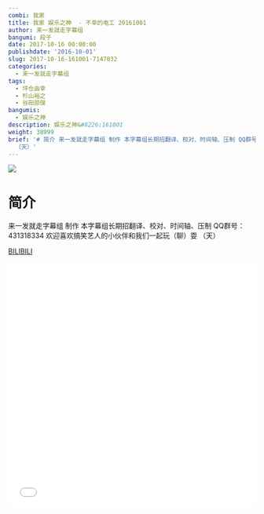 ```yaml
---
combi: 我家
title: 我家 娱乐之神  - 不幸的电工 20161001
author: 来一发就走字幕组
bangumi: 段子
date: 2017-10-16 00:00:00
publishdate: '2016-10-01'
slug: 2017-10-16-161001-7147032
categories:
  - 来一发就走字幕组
tags:
  - 坪仓由幸
  - 杉山裕之
  - 谷田部俊
bangumis:
  - 娱乐之神
description: 娱乐之神&#8226;161001
weight: 38999
brief: '# 简介 来一发就走字幕组 制作 本字幕组长期招翻译、校对、时间轴、压制 QQ群号：431318334 欢迎喜欢搞笑艺人的小伙伴和我们一起玩（聊）耍
  （天）'
---
```


![](https://i.imgur.com/nDIdifg.jpg)

# 简介  
来一发就走字幕组 制作 本字幕组长期招翻译、校对、时间轴、压制   QQ群号：431318334 欢迎喜欢搞笑艺人的小伙伴和我们一起玩（聊）耍 （天）

  [BILIBILI](https://www.bilibili.com/video/av7147032/)


<div class="vcontainer">  <iframe class='video' src="//www.bilibili.com/blackboard/player.html?aid=7147032" width="100%" height="500" frameborder="0" allowfullscreen="allowfullscreen"></iframe></div>
